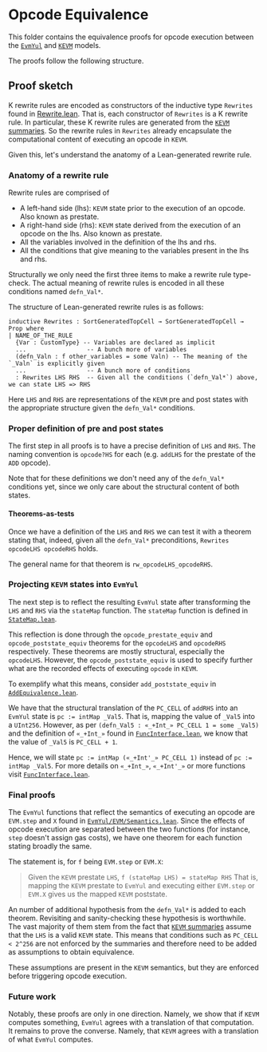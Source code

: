 # Opcode Equivalence

This folder contains the equivalence proofs for opcode execution between the [`EvmYul`](https://github.com/nethermindEth/EVMYulLean/)
and [`KEVM`](https://github.com/runtimeverification/evm-semantics) models.

The proofs follow the following structure.

## Proof sketch

K rewrite rules are encoded as constructors of the inductive type `Rewrites` found in [Rewrite.lean](../KEVM2Lean/Rewrite.lean).
That is, each constructor of `Rewrites` is a K rewrite rule. In particular, these K rewrite rules are generated from the [`KEVM` summaries](https://github.com/runtimeverification/evm-semantics/tree/master/kevm-pyk/src/kevm_pyk/kproj/evm-semantics/summaries).
So the rewrite rules in `Rewrites` already encapsulate the computational content of executing an opcode in `KEVM`.

Given this, let's understand the anatomy of a Lean-generated rewrite rule.

### Anatomy of a rewrite rule

Rewrite rules are comprised of
- A left-hand side (lhs): `KEVM` state prior to the execution of an opcode. Also known as prestate.
- A right-hand side (rhs): `KEVM` state derived from the execution of an opcode on the lhs. Also known as prestate.
- All the variables involved in the definition of the lhs and rhs.
- All the conditions that give meaning to the variables present in the lhs and rhs.

Structurally we only need the first three items to make a rewrite rule type-check.
The actual meaning of rewrite rules is encoded in all these conditions named `defn_Val*`.

The structure of Lean-generated rewrite rules is as follows:
```Lean
inductive Rewrites : SortGeneratedTopCell → SortGeneratedTopCell → Prop where
| NAME_OF_THE_RULE
  {Var : CustomType} -- Variables are declared as implicit
  ...                 -- A bunch more of variables
  (defn_Valn : f other_variables = some Valn) -- The meaning of the `_Valn` is explicitly given
  ...                 -- A bunch more of conditions
  : Rewrites LHS RHS  -- Given all the conditions (`defn_Val*`) above, we can state LHS => RHS
```

Here `LHS` and `RHS` are representations of the `KEVM` pre and post states with the appropriate structure given the `defn_Val*` conditions.

### Proper definition of pre and post states

The first step in all proofs is to have a precise definition of `LHS` and `RHS`.
The naming convention is `opcode?HS` for each (e.g. `addLHS` for the prestate of the `ADD` opcode).

Note that for these definitions we don't need any of the `defn_Val*` conditions yet, since we only care about the structural content of both states.

#### Theorems-as-tests

Once we have a definition of the `LHS` and `RHS` we can test it with a theorem stating that, indeed, given all the `defn_Val*` preconditions,
`Rewrites opcodeLHS opcodeRHS` holds.

The general name for that theorem is `rw_opcodeLHS_opcodeRHS`.

### Projecting `KEVM` states into `EvmYul`

The next step is to reflect the resulting `EvmYul` state after transforming the `LHS` and `RHS` via the `stateMap` function.
The `stateMap` function is defined in [`StateMap.lean`](../StateMap.lean).

This reflection is done through the `opcode_prestate_equiv` and `opcode_poststate_equiv` theorems for the `opcodeLHS` and `opcodeRHS` respectively.
These theorems are mostly structural, especially the `opcodeLHS`. However, the `opcode_poststate_equiv` is used to specify further what are the recorded effects of executing `opcode` in `KEVM`.

To exemplify what this means, consider `add_poststate_equiv` in [`AddEquivalence.lean`](./AddEquivalence.lean).

We have that the structural translation of the `PC_CELL` of `addRHS` into an `EvmYul` state is `pc := intMap _Val5`.
That is, mapping the value of `_Val5` into a `UInt256`.
However, as per `(defn_Val5 : «_+Int_» PC_CELL 1 = some _Val5)` and the definition of `«_+Int_»` found in [`FuncInterface.lean`](../Interfaces/FuncInterface.lean),
we know that the value of `_Val5` is `PC_CELL + 1`.

Hence, we will state `pc := intMap («_+Int'_» PC_CELL 1)` instead of `pc := intMap _Val5`. For more details on `«_+Int_»`, `«_+Int'_»` or more functions visit [`FuncInterface.lean`](../Interfaces/FuncInterface.lean).

### Final proofs

The `EvmYul` functions that reflect the semantics of executing an opcode are `EVM.step` and `X` found in [`EvmYul/EVM/Semantics.lean`](https://github.com/NethermindEth/EVMYulLean/blob/main/EvmYul/EVM/Semantics.lean).
Since the effects of opcode execution are separated between the two functions (for instance, `step` doesn't assign gas costs), we have
one theorem for each function stating broadly the same.

The statement is, for `f` being `EVM.step` or `EVM.X`:
> Given the `KEVM` prestate `LHS`, `f (stateMap LHS) = stateMap RHS`
That is, mapping the `KEVM` prestate to `EvmYul` and executing either `EVM.step` or `EVM.X` gives us the mapped `KEVM` poststate.

An number of additional hypothesis from the `defn_Val*` is added to each theorem. Revisiting and sanity-checking these hypothesis is worthwhile.
The vast majority of them stem from the fact that [`KEVM` summaries](https://github.com/runtimeverification/evm-semantics/tree/master/kevm-pyk/src/kevm_pyk/kproj/evm-semantics/summaries)
assume that the `LHS` is a valid `KEVM` state. This means that conditions such as `PC_CELL < 2^256` are not enforced by the summaries and
therefore need to be added as assumptions to obtain equivalence.

These assumptions are present in the `KEVM` semantics, but they are enforced before triggering opcode execution.

### Future work

Notably, these proofs are only in one direction. Namely, we show that if `KEVM` computes something, `EvmYul` agrees with a
translation of that computation. It remains to prove the converse. Namely, that `KEVM` agrees with a translation of what `EvmYul` computes.
